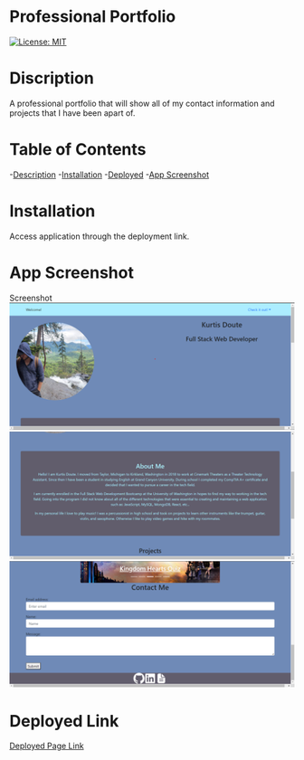# Professional Portfolio

[![License: MIT](https://img.shields.io/badge/License-MIT-yellow.svg)](https://opensource.org/licenses/MIT)


# Discription
A professional portfolio that will show all of my contact information and projects that I have been apart of.

# Table of Contents


-[Description](#description)
-[Installation](#installation)
-[Deployed](#deployed-link)
-[App Screenshot](#app-screenshot)
    

# Installation

Access application through the deployment link.  

# App Screenshot

Screenshot
![Screenshot](./src/assets/Portfolio1-2.png)
![Screenshot](./src/assets/Portfolio2.png)
![Screenshot](./src/assets/Portfolio3-2.png)

# Deployed Link
[Deployed Page Link]()

